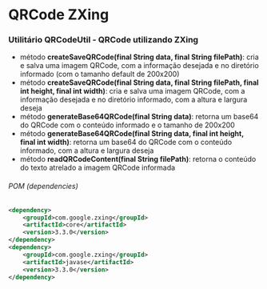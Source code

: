 # QRCode ZXing

### Utilitário QRCodeUtil - QRCode utilizando ZXing
* método <b>createSaveQRCode(final String data, final String filePath)</b>: cria e salva uma imagem QRCode, com a informação desejada e no diretório informado (com o tamanho default de 200x200)
* método <b>createSaveQRCode(final String data, final String filePath, final int height, final int width)</b>: cria e salva uma imagem QRCode, com a informação desejada e no diretório informado, com a altura e largura deseja
* método <b>generateBase64QRCode(final String data)</b>: retorna um base64 do QRCode com o conteúdo informado e o tamanho de 200x200
* método <b>generateBase64QRCode(final String data, final int height, final int width)</b>: retorna um base64 do QRCode com o conteúdo informado, com a altura e largura deseja
* método <b>readQRCodeContent(final String filePath)</b>: retorna o conteúdo do texto atrelado a imagem QRCode informada


###### POM (dependencies)
```xml
<dependency>
	<groupId>com.google.zxing</groupId>
	<artifactId>core</artifactId>
	<version>3.3.0</version>
</dependency>
<dependency>
	<groupId>com.google.zxing</groupId>
	<artifactId>javase</artifactId>
	<version>3.3.0</version>
</dependency>
```